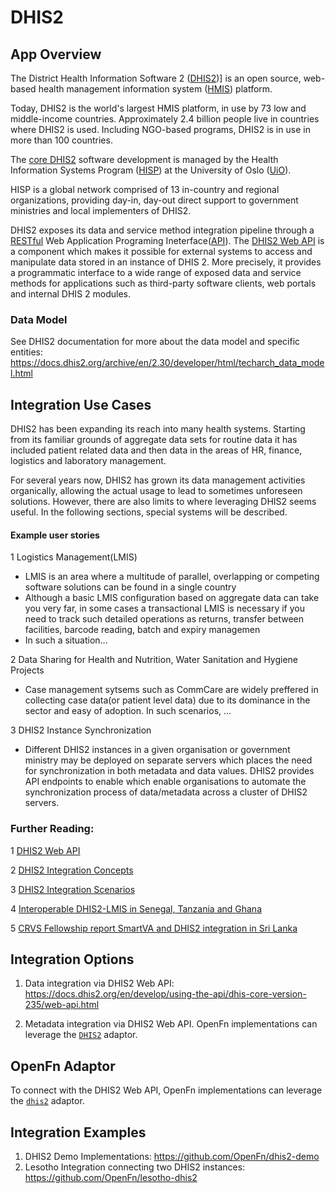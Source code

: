 # DHIS2

<!---Tool docs are (1) to ensure all OpenFn can more quickly and easily integrate with common tools, and (2) to educate any OpenFn user/the wider sector.--->

## App Overview

The District Health Information Software 2
([DHIS2](https://www.dhis2.org/about))] is an open source, web-based health
management information system ([HMIS](https:/some.useful.info)) platform.

Today, DHIS2 is the world's largest HMIS platform, in use by 73 low and
middle-income countries. Approximately 2.4 billion people live in countries
where DHIS2 is used. Including NGO-based programs, DHIS2 is in use in more than
100 countries.

The [core DHIS2](https://some.useful.info) software development is managed by
the Health Information Systems Program ([HISP](https://some.useful.info)) at the
University of Oslo ([UiO](https://some.useful.info)).

HISP is a global network comprised of 13 in-country and regional organizations,
providing day-in, day-out direct support to government ministries and local
implementers of DHIS2.

DHIS2 exposes its data and service method integration pipeline through a
[RESTful](https://some.useful.info) Web Application Programing
Ineterface([API](https://some.useful.info)). The
[DHIS2 Web API](https://some.useful.info) is a component which makes it possible
for external systems to access and manipulate data stored in an instance of
DHIS 2. More precisely, it provides a programmatic interface to a wide range of
exposed data and service methods for applications such as third-party software
clients, web portals and internal DHIS 2 modules.

### Data Model
See DHIS2 documentation for more about the data model and specific entities: https://docs.dhis2.org/archive/en/2.30/developer/html/techarch_data_model.html

## Integration Use Cases

DHIS2 has been expanding its reach into many health systems. Starting from its
familiar grounds of aggregate data sets for routine data it has included patient
related data and then data in the areas of HR, finance, logistics and laboratory
management.

For several years now, DHIS2 has grown its data management activities
organically, allowing the actual usage to lead to sometimes unforeseen
solutions. However, there are also limits to where leveraging DHIS2 seems
useful. In the following sections, special systems will be described.

#### Example user stories

1 Logistics Management(LMIS)

- LMIS is an area where a multitude of parallel, overlapping or competing
  software solutions can be found in a single country
- Although a basic LMIS configuration based on aggregate data can take you very
  far, in some cases a transactional LMIS is necessary if you need to track such
  detailed operations as returns, transfer between facilities, barcode reading,
  batch and expiry managemen
- In such a situation...

2 Data Sharing for Health and Nutrition, Water Sanitation and Hygiene Projects

- Case management sytsems such as CommCare are widely preffered in collecting
  case data(or patient level data) due to its dominance in the sector and easy
  of adoption. In such scenarios, ...

3 DHIS2 Instance Synchronization

- Different DHIS2 instances in a given organisation or government ministry may
  be deployed on separate servers which places the need for synchronization in
  both metadata and data values. DHIS2 provides API endpoints to enable which
  enable organisations to automate the synchronization process of data/metadata
  across a cluster of DHIS2 servers.

### Further Reading:

1 [DHIS2 Web API](https://docs.dhis2.org/en/develop/using-the-api/dhis-core-version-235/web-api.html)

2
[DHIS2 Integration Concepts](https://docs.dhis2.org/2.28/en/implementer/html/integration.html#:~:text=DHIS2%20is%20often%20used%20as,on%20stocks%20and%20human%20resources.)

3
[DHIS2 Integration Scenarios](https://docs.dhis2.org/master/en/implementer/html/different-dhis2-integration-scenarios.html)

4
[Interoperable DHIS2-LMIS in Senegal, Tanzania and Ghana](https://www.childhealthtaskforce.org/sites/default/files/2019-01/Interoperable%20DHIS2-LMIS%20in%20Senegal%2C%20Tanzania%2C%20and%20Ghana%20%28HISP%20Team%20at%20UIO-2017%29.pdf)

5
[CRVS Fellowship report SmartVA and DHIS2 integration in Sri Lanka](https://crvsgateway.info/file/17042/3010https://crvsgateway.info/file/17042/3010)

## Integration Options

1. Data integration via DHIS2 Web API: https://docs.dhis2.org/en/develop/using-the-api/dhis-core-version-235/web-api.html

2. Metadata integration via DHIS2 Web API. OpenFn implementations can leverage the [`DHIS2`](https://github.com/OpenFn/language-dhis2) adaptor. 

## OpenFn Adaptor

To connect with the DHIS2 Web API, OpenFn implementations can leverage the [`dhis2`](https://github.com/OpenFn/language-dhis2) adaptor. 

## Integration Examples

1. DHIS2 Demo Implementations: https://github.com/OpenFn/dhis2-demo
2. Lesotho Integration connecting two DHIS2 instances: https://github.com/OpenFn/lesotho-dhis2
